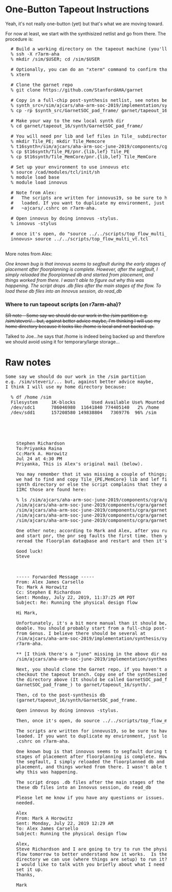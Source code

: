 # One-Button Tapeout Instructions

Yeah, it's not really one-button (yet) but that's what we are moving toward.

For now at least, we start with the synthisized netlist and go from there. The procedure is:

<pre>
  # Build a working directory on the tapeout machine (you'll need X events)
  % ssh -X r7arm-aha
  % mkdir /sim/$USER; cd /sim/$USER

  # Optionally, you can do an "xterm" command to confirm that X events are working
  % xterm

  # Clone the garnet repo
  % git clone https://github.com/StanfordAHA/garnet

  # Copy in a full-chip post-synthesis netlist, see notes below
  % synth_src=/sim/ajcars/aha-arm-soc-2019/implementation/synthesis/synth/
  % cp -rp $synth_src/GarnetSOC_pad_frame/ garnet/tapeout_16/synth

  # Make your way to the new local synth dir
  % cd garnet/tapeout_16/synth/GarnetSOC_pad_frame/

  # You will need pnr lib and lef files in Tile_ subdirectories :(
  % mkdir Tile_PE; mkdir Tile_Memcore
  % t16synth=/sim/ajcars/aha-arm-soc-june-2019/components/cgra/garnet/tapeout_16/synth
  % cp $t16synth/Tile_PE/pnr.{lib,lef} Tile_PE
  % cp $t16synth/Tile_MemCore/pnr.{lib,lef} Tile_MemCore

  # Set up your environment to use innovus etc
  % source /cad/modules/tcl/init/sh
  % module load base
  % module load innovus

  # Note from Alex:
  #   The scripts are written for innovus19, so be sure to have that module
  #   loaded. If you want to duplicate my environment, just look at my 
  #   ~ajcars/.cshrc on r7arm-aha.

  # Open innovus by doing innovus -stylus.
  % innovus -stylus

  # once it's open, do "source ../../scripts/top_flow_multi_vt.tcl"
  innovus> source ../../scripts/top_flow_multi_vt.tcl

</pre>


More notes from Alex:

<i>
One known bug is that innovus seems to segfault during the early
stages of placement after floorplanning is complete. However, after
the segfault, I simply reloaded the floorplanned db and started from
placement, and things worked from there. I wasn't able to figure out
why this was happening.
</i>

<i>
The script drops .db files after the main stages of the flow. To load
these db files into an Innovus session, do read_db <db file name>
</i>


### Where to run tapeout scripts (on r7arm-aha)?

<s>
SR note - Some say we should do our work in the /sim partition
e.g. /sim/steveri/... but, against better advice maybe,
I'm thinking I will use my home directory because it looks like
/home is local and not backed up.
</s>

Talked to Joe...he says that /home is indeed being backed up and
therefore we should avoid using it for temporary/large storage...





# Raw notes

<pre>
Some say we should do our work in the /sim partition
e.g. /sim/steveri/... but, against better advice maybe,
I think I will use my home directory because:

  % df /home /sim
  Filesystem     1K-blocks      Used Available Use% Mounted on
  /dev/sdc1      786046980  11641840 774405140   2% /home
  /dev/sdd1      157208580 149838804   7369776  96% /sim





    Stephen Richardson
    To:Priyanka Raina
    Cc:Mark A. Horowitz
    Jul 24 at 4:30 PM
    Priyanka, This is Alex's original mail (below).

    You may remember that it was missing a couple of things; in particular
    we had to find and copy Tile_{PE,MemCore} lib and lef files into the
    synth directory or else the script complains that they are missing;
    IIRC those are found here:

    % ls /sim/ajcars/aha-arm-soc-june-2019/components/cgra/garnet/tapeout_16/synth/Tile_{PE,MemCore}/pnr.l??
    /sim/ajcars/aha-arm-soc-june-2019/components/cgra/garnet/tapeout_16/synth/Tile_MemCore/pnr.lef
    /sim/ajcars/aha-arm-soc-june-2019/components/cgra/garnet/tapeout_16/synth/Tile_MemCore/pnr.lib
    /sim/ajcars/aha-arm-soc-june-2019/components/cgra/garnet/tapeout_16/synth/Tile_PE/pnr.lef
    /sim/ajcars/aha-arm-soc-june-2019/components/cgra/garnet/tapeout_16/synth/Tile_PE/pnr.lib

    One other note; according to Mark and Alex, after you run the floorplan
    and start pnr, the pnr seg faults the first time. then you have to
    reread the floorplan dataqbase and restart and then it's okay(?)

    Good luck!
    Steve



    ----- Forwarded Message -----
    From: Alex James Carsello
    To: Mark A Horowitz
    Cc: Stephen E Richardson
    Sent: Monday, July 22, 2019, 11:37:25 AM PDT
    Subject: Re: Running the physical design flow

    Hi Mark,

    Unfortunately, it's a bit more manual than it should be, but it's
    doable. You should probably start from a full-chip post-synthesis db
    from Genus. I believe there should be several at
    /sim/ajcars/aha-arm-soc-2019/implementation/synthesis/synth/ on
    r7arm-aha.

    ** [I think there's a "june" missing in the above dir name, should be
    /sim/ajcars/aha-arm-soc-june-2019/implementation/synthesis/synth/ ]

    Next, you should clone the Garnet repo, if you haven't already, and
    checkout the tapeout branch. Copy one of the synthesized folders from
    the directory above (It should be called GarnetSOC_pad_frame or
    GarnetSOC_pad_frame_<clk freq>) to garnet/tapeout_16/synth/.

    Then, cd to the post-synthesis db
    (garnet/tapeout_16/synth/GarnetSOC_pad_frame.

    Open innovus by doing innovus -stylus.

    Then, once it's open, do source ../../scripts/top_flow_multi_vt.tcl.

    The scripts are written for innovus19, so be sure to have that module
    loaded. If you want to duplicate my environment, just look at my
    .cshrc on r7arm-aha.

    One known bug is that innovus seems to segfault during the early
    stages of placement after floorplanning is complete. However, after
    the segfault, I simply reloaded the floorplanned db and started from
    placement, and things worked from there. I wasn't able to figure out
    why this was happening.

    The script drops .db files after the main stages of the flow. To load
    these db files into an Innovus session, do read_db <db file name>

    Please let me know if you have any questions or issues. I can call if
    needed.

    Alex
    From: Mark A Horowitz
    Sent: Monday, July 22, 2019 12:29 AM
    To: Alex James Carsello
    Subject: Running the physical design flow
     
    Alex,
    Steve Richardson and I are going to try to run the physical design
    flow tomorrow to better understand how it works.  Is there a
    directory we can use (where things are setup) to run it?  If not,
    I would like to talk with you briefly about what I need to do to
    set it up.
    Thanks,

    Mark
</pre>
